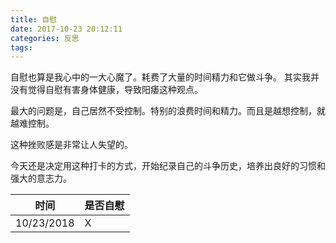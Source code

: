```yaml
---
title: 自慰
date: 2017-10-23 20:12:11
categories: 反思
tags:
---
```


自慰也算是我心中的一大心魔了。耗费了大量的时间精力和它做斗争。
其实我并没有觉得自慰有害身体健康，导致阳痿这种观点。

最大的问题是，自己居然不受控制。特别的浪费时间和精力。而且是越想控制，就越难控制。

这种挫败感是非常让人失望的。

今天还是决定用这种打卡的方式，开始纪录自己的斗争历史，培养出良好的习惯和强大的意志力。

|时间      |是否自慰|
|:--------:|:-------|
|10/23/2018|    X   |



